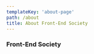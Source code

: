 ```yaml
---
templateKey: 'about-page'
path: /about
title: About Front-End Society
---
```

### Front-End Society
